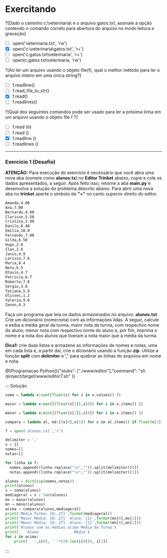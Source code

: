 # Exercitando

?[Dado o caminho c:\veterinaria\ e o arquivo gatos.txt, assinale a opção contendo o comando correto para abertura do arquivo no modo leitura e gravação]
-[ ] open('veterinaria.txt', 'rw')
-[x] open('c:\veterinaria\gatos.txt', 'r+')
-[ ] open('c:gatos.txt\veterinaria', 'r+')
-[ ] open(c:gatos.txt\veterinaria, 'rw')

?[Ao ler um arquivo usando o objeto file(f), qual o melhor método para ler o arquivo inteiro em uma única string?]
-[ ] f.readline()
-[ ] f.read_file_to_str()
-[x] f.read()
-[ ] f.readlines()

?[Qual dos seguintes comandos pode ser usado para ler a próxima linha em um arquivo usando o objeto file f ?]
-[ ] f.read (n)
-[ ] f.read ()
-[x] f.readline ()
-[ ] f.readlines ()
---
### Exercício 1 (Desafio)


**ATENÇÃO:** Para execução do exercício é necessário que você abra uma nova aba (nomeie como **alunos.tx**) no **Editor Trinket** abaixo, copie e cole os dados apresentados, a seguir. Após feito isso, retorne a aba **main.py** e desenvolva a solução do problema descrito abaixo. 
Para abrir uma nova aba no **trinket** aperte o símbolo de **"+"** no canto superior direito do editor.
``` txt
Amanda,4.00
Ana,7.00
Bernardo,9.00
Clarisse,5.50
Cristina,3.90
Danilo,8.40
Emilia,10.0
Fernando,7.00
Gilda,6.50
Hugo,2.0
Ilan,2.6
Janio,4.9
Larissa,7.6
Maria,8.4
Neto,6.5
Otavio,4.7
Patricia,6.7
Roberto,7.8
Sergio,3.8
Tatiana,5.9
Ulisses,1.2
Valeria,9.6
Zenon,4.3
```
Faça um programa que leia os dados armazenados no arquivo: **alunos.txt**. Crie um dicionário (nome:nota) com as informações lidas. A seguir, calcule e exiba a média geral da turma; maior nota da turma, com respectivo nome do aluno; menor nota com respectivo nome do aluno e, por fim, imprima o nome e a nota dos alunos que tiveram a nota maior que a média da turma. <br>  

**Dica1:** crie duas listas e armazene as informações de nomes e notas, uma em cada lista e, a partir daí, crie o dicionário usando a função **zip**. Utilize a função **split** com **delimiter = ','** para quebrar as linhas do arquivos em nome e nota.
 

@[Programacao Python]({"stubs": ["./www/editor"],"command": "sh /project/target/www/editor7.sh" })

::: Solução
``` python
soma = lambda x:sum([float(z) for z in x.values() ])

maior = lambda x:max([(float(z[1]),z[0]) for z in x.items() ])

menor = lambda x:min([(float(z[1]),z[0]) for z in x.items() ])

compara = lambda al, md:[(x[0],x[1]) for x in al.items() if float(x[1]) > md]

f = open('alunos.txt','r')

delimiter = ','
x = {}
nomes=[]
notas=[]

for linha in f:
  nomes.append((linha.replace("\n","")).split(delimiter)[0])
  notas.append((linha.replace("\n","")).split(delimiter)[1])

alunos = dict(zip(nomes,notas))
print(alunos)
s = soma(alunos)
mediageral = s / len(alunos)
mx = maior(alunos)
mn = menor(alunos)
acima = compara(alunos,mediageral)
print('Média Turma: {0:.2f}'.format(mediageral))
print('Maior Média: {0:.2f}  Aluno: {1}'.format(mx[0],mx[1]))
print('Menor Média: {0:.2f}  Aluno: {1}'.format(mn[0],mn[1]))
print('Alunos com as médias acima Media da Turma')
print('   Aluno                Média')
for i in acima:
    print('  ',i[0], ' '*(20-len(i[0])), i[1])
```
:::

